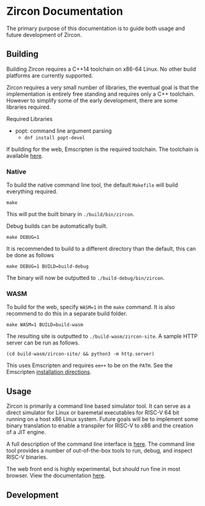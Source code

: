 # Zircon Documentation

The primary purpose of this documentation is to guide both usage and future development of Zircon.

## Building

Building Zircon requires a C++14 toolchain on x86-64 Linux.
No other build platforms are currently supported.

Zircon requires a very small number of libraries, the eventual goal is that the implementation is entirely free standing and requires only a C++ toolchain.
However to simplify some of the early development, there are some libraries required.

Required Libraries
- popt: command line argument parsing
  - `dnf install popt-devel`

If building for the web, Emscripten is the required toolchain.
The toolchain is available [here](https://emscripten.org/docs/getting_started/downloads.html).

### Native

To build the native command line tool, the default `Makefile` will build everything required.

`make`

This will put the built binary in `./build/bin/zircon`.

Debug builds can be automatically built.

`make DEBUG=1`

It is recommended to build to a different directory than the default, this can be done as follows

`make DEBUG=1 BUILD=build-debug`

The binary will now be outputted to `./build-debug/bin/zircon`.

### WASM

To build for the web, specify `WASM=1` in the `make` command.
It is also recommend to do this in a separate build folder.

`make WASM=1 BUILD=build-wasm`

The resulting site is outputted to `./build-wasm/zircon-site`.
A sample HTTP server can be run as follows.

`(cd build-wasm/zircon-site/ && python3 -m http.server)`

This uses Emscripten and requires `em++` to be on the `PATH`.
See the Emscripten [installation directions](https://emscripten.org/docs/getting_started/downloads.html).

## Usage

Zircon is primarily a command line based simulator tool.
It can serve as a direct simulator for Linux or baremetal executables for RISC-V 64 bit running on a host x86 Linux system.
Future goals will be to implement some binary translation to enable a transpiler for RISC-V to x86 and the creation of a JIT engine.

A full description of the command line interface is [here](cli.md). 
The command line tool provides a number of out-of-the-box tools to run, debug, and inspect RISC-V binaries.

The web front end is highly experimental, but should run fine in most browser.
View the documentation [here](web.md).

## Development

